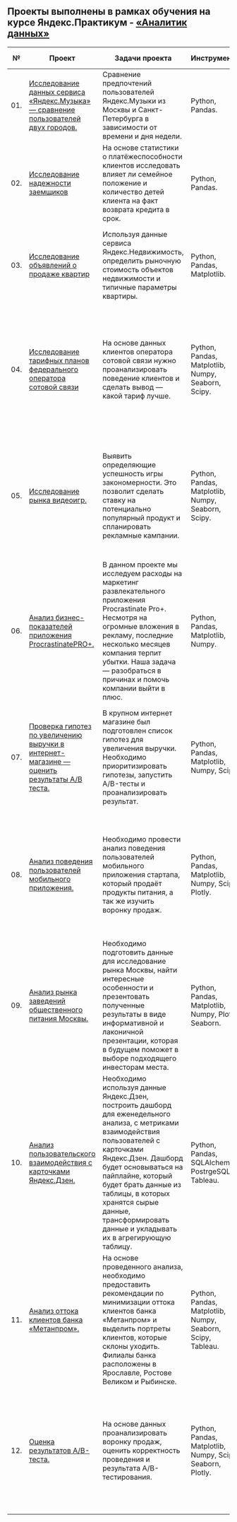 ## Проекты выполнены в рамках обучения на курсе Яндекс.Практикум - [«Аналитик данных»](https://practicum.yandex.ru/data-analyst/)


| № | Проект    | Задачи проекта   | Инструменты  | Навыки  | Статус проекта  |
|---|-----------|------------------|--------------|---------|-----------------|
|01.|[Исследование данных сервиса «Яндекс.Музыка» — сравнение пользователей двух городов.](https://github.com/alexkandinsky/yandex_practicum_data_analyst/tree/main/01.%20Базовый%20Python)|Сравнение предпочтений пользователей Яндекс.Музыки из Москвы и Санкт-Петербурга в зависимости от времени и дня недели.|Python, Pandas.|Обработка данных, дубликаты, пропуски, логическая индексация, группировка, сортировка.| Завершен.|
|02.|[Исследование надежности заемщиков](https://github.com/alexkandinsky/yandex_practicum_data_analyst/tree/main/02.%20Предобработка%20данных)|На основе статистики о платёжеспособности клиентов исследовать влияет ли семейное положение и количество детей клиента на факт возврата кредита в срок.|Python, Pandas.|Обработка данных, дубликаты, пропуски, категоризация, сортировка.| Завершен.|
|03.|[Исследование объявлений о продаже квартир](https://github.com/alexkandinsky/yandex_practicum_data_analyst/tree/main/03.%20Исследовательский%20анализ%20данных)|Используя данные сервиса Яндекс.Недвижимость, определить рыночную стоимость объектов недвижимости и типичные параметры квартиры.|Python, Pandas, Matplotlib.|Обработка данных, дубликаты, пропуски, категоризация, сортировка, визуализация данных, исследовательский анализ данных.| Завершен.|
|04.|[Исследование тарифных планов федерального оператора сотовой связи](https://github.com/alexkandinsky/yandex_practicum_data_analyst/tree/main/04.%20Статистический%20анализ%20данных)|На основе данных клиентов оператора сотовой связи нужно проанализировать поведение клиентов и сделать вывод — какой тариф лучше.|Python, Pandas, Matplotlib, Numpy, Seaborn, Scipy.|Обработка данных, дубликаты, пропуски, категоризация, сортировка, визуализация данных, исследовательский анализ данных, описательная статистика, проверка статистических гипотез.| Завершен.|
|05.|[Исследование рынка видеоигр.](https://github.com/alexkandinsky/yandex_practicum_data_analyst/tree/main/05.%20Сборный%20проект%20№%201)|Выявить определяющие успешность игры закономерности. Это позволит сделать ставку на потенциально популярный продукт и спланировать рекламные кампании.|Python, Pandas, Matplotlib, Numpy, Seaborn, Scipy.|Обработка данных, дубликаты, пропуски, категоризация, сортировка, визуализация данных, исследовательский анализ данных, описательная статистика, проверка статистических гипотез.| Завершен.|
|06.|[Анализ бизнес-показателей приложения ProcrastinatePRO+.](https://github.com/alexkandinsky/yandex_practicum_data_analyst/tree/main/06.%20Анализ%20бизнес-показателей)|В данном проекте мы исследуем расходы на маркетинг развлекательного приложения Procrastinate Pro+. Несмотря на огромные вложения в рекламу, последние несколько месяцев компания терпит убытки. Наша задача — разобраться в причинах и помочь компании выйти в плюс.|Python, Pandas, Matplotlib, Numpy.|Обработка данных, дубликаты, пропуски, сортировка, визуализация данных, исследовательский анализ данных, описательная статистика, когортный анализ, юнит-экономика, продуктовые метрики.|Завершен.|
|07.|[Проверка гипотез по увеличению выручки в интернет-магазине — оценить результаты A/B теста.](https://github.com/alexkandinsky/yandex_practicum_data_analyst/tree/main/07.%20Принятие%20решений%20в%20бизнесе)|В крупном интернет магазине был подготовлен список гипотез для увеличения выручки. Необходимо приоритизировать гипотезы, запустить A/B-тесты и проанализировать результат.|Python, Pandas, Matplotlib, Numpy, Scipy.|Обработка данных, дубликаты, пропуски, сортировка, визуализация данных, исследовательский анализ данных, фреймворки для приоритезации гипотез (ICE, RICE), A/B тест.|Завершен.|
|08.|[Анализ поведения пользователей мобильного приложения.](https://github.com/alexkandinsky/yandex_practicum_data_analyst/tree/main/08.%20Сборный%20проект%20№%202)|Необходимо провести анализ поведения пользователей мобильного приложения стартапа, который продаёт продукты питания, а так же изучить воронку продаж.|Python, Pandas, Matplotlib, Numpy, Scipy, Plotly.|Обработка данных, дубликаты, пропуски, сортировка, визуализация данных, исследовательский анализ данных, воронка событий, A/B - тест, проверка статистических гипотез, поправка Бонферрони.|Завершен.|
|09.|[Анализ рынка заведений общественного питания Москвы.](https://github.com/alexkandinsky/yandex_practicum_data_analyst/tree/main/09.%20Как%20рассказать%20историю%20с%20помощью%20данных)|Необходимо подготовить данные для исследование рынка Москвы, найти интересные особенности и презентовать полученные результаты в виде информативной и лаконичной презентации, которая в будущем поможет в выборе подходящего инвесторам места.|Python, Pandas, Matplotlib, Numpy, Plotly, Seaborn.|Обработка данных, дубликаты, пропуски, сортировка, визуализация данных, исследовательский анализ данных, создание презентации.|Завершен.|
|10.|[Анализ пользовательского взаимодействия с карточками Яндекс.Дзен.](https://github.com/alexkandinsky/yandex_practicum_data_analyst/tree/main/10.%20Автоматизация)|Необходимо используя данные Яндекс.Дзен, построить дашборд для еженедельного анализа, с метриками взаимодействия пользователей с карточками Яндекс.Дзен. Дашборд будет основываться на пайплайне, который будет брать данные из таблицы, в которых хранятся сырые данные, трансформировать данные и укладывать их в агрегирующую таблицу.|Python, Pandas, SQLAlchemy, PostrgeSQL, Tableau.|Импорт данных из SQL с использованием Python, выгрузка данных в csv-формат, построение дашборда в Tableau, создание презентации.|Завершен.|
|11.|[Анализ оттока клиентов банка «Метанпром».](https://github.com/alexkandinsky/yandex_practicum_data_analyst/tree/main/11.%20Выпускной%20проект.%20Анализ%20оттока%20клиентов%20банка)|На основе проведенного анализа, необходимо предоставить рекомендации по минимизации оттока клиентов банка «Метанпром» и выделить портреты клиентов, которые склоны уходить. Филиалы банка расположены в Ярославле, Ростове Великом и Рыбинске.|Python, Pandas, Matplotlib, Numpy, Seaborn, Scipy, Tableau.|Декомпозиция, обработка данных, дубликаты, пропуски, сортировка, визуализация данных, матрица корреляций, исследовательский анализ данных, проверка гипотез, создание презентации, создание дашборда.|Завершен.|
|12.|[Оценка результатов A/B-теста.](https://github.com/alexkandinsky/yandex_practicum_data_analyst/tree/main/12.%20Выпускной%20проект.%20AB%20-%20тестирование)|На основе данных проанализировать воронку продаж, оценить корректность проведения и результата A/B-тестирования.|Python, Pandas, Matplotlib, Numpy, Scipy, Seaborn, Plotly.|Обработка данных, дубликаты, пропуски, сортировка, визуализация данных, исследовательский анализ данных, воронка событий, A/B - тест, проверка статистических гипотез, поправка Бонферрони.|Завершен.|
